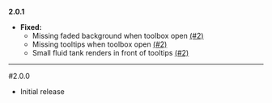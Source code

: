 **2.0.1**

  * **Fixed:**
    * Missing faded background when toolbox open [(#2)](https://github.com/codetaylor/artisan-worktables-1.16/issues/2)
    * Missing tooltips when toolbox open [(#2)](https://github.com/codetaylor/artisan-worktables-1.16/issues/2)
    * Small fluid tank renders in front of tooltips [(#2)](https://github.com/codetaylor/artisan-worktables-1.16/issues/2)

---

#2.0.0

  * Initial release